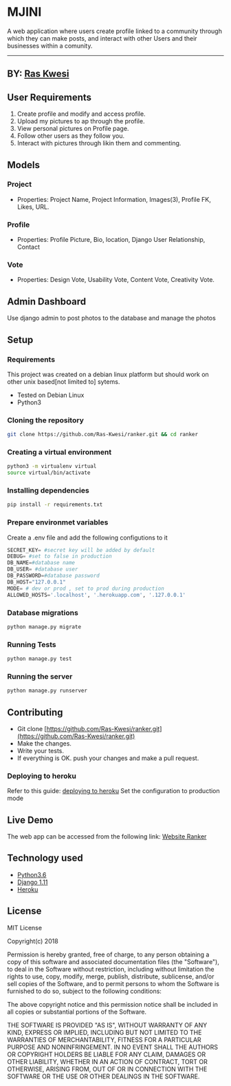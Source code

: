 # MJINI
A web application where users create profile linked to a community through which they can make posts, and interact with other Users and their businesses within a comunity.

------------------------------------------------------------------------
## BY: [Ras Kwesi](https://github.com/Ras-Kwesi)

## User Requirements

1. Create profile and modify and access profile.
2. Upload my pictures to ap through the profile.
3. View personal pictures on Profile page.
4. Follow other users as they follow you.
5. Interact with pictures through likin them and commenting.

## Models
### Project 
* Properties: Project Name, Project Information, Images(3), Profile FK, Likes, URL.

### Profile 
* Properties: Profile Picture, Bio, location, Django User Relationship, Contact

### Vote
* Properties: Design Vote, Usability Vote, Content Vote, Creativity Vote.


## Admin Dashboard
Use django admin to post photos to the database and manage the photos

## Setup

### Requirements
This project was created on a debian linux platform but should work on other unix based[not limited to] sytems.
* Tested on Debian Linux
* Python3

### Cloning the repository
```bash
git clone https://github.com/Ras-Kwesi/ranker.git && cd ranker
```

### Creating a virtual environment

```bash
python3 -m virtualenv virtual
source virtual/bin/activate
```
### Installing dependencies
```bash
pip install -r requirements.txt
```

### Prepare environmet variables
Create a .env file and add the following configutions to it
```python
SECRET_KEY= #secret key will be added by default
DEBUG= #set to false in production
DB_NAME=#database name
DB_USER= #database user
DB_PASSWORD=#database password
DB_HOST="127.0.0.1"
MODE= # dev or prod , set to prod during production
ALLOWED_HOSTS='.localhost', '.herokuapp.com', '.127.0.0.1'
```

### Database migrations

```bash
python manage.py migrate
```

### Running Tests
```bash
python manage.py test
```

### Running the server 
```bash
python manage.py runserver
```
## Contributing

- Git clone [https://github.com/Ras-Kwesi/ranker.git](https://github.com/Ras-Kwesi/ranker.git) 
- Make the changes.
- Write your tests.
- If everything is OK. push your changes and make a pull request.

### Deploying to heroku
Refer to this guide: [deploying to heroku](https://github.com/Ras-Kwesi/Deployment_to_heroku_django)
Set the configuration to production mode

## Live Demo

The web app can be accessed from the following link: 
[Website Ranker](https://websiteranker.herokuapp.com/)


## Technology used

* [Python3.6](https://www.python.org/)
* [Django 1.11](https://docs.djangoproject.com/en/1.11/)
* [Heroku](https://heroku.com)


## License
MIT License

Copyright(c) 2018

Permission is hereby granted, free of charge, to any person obtaining a copy of this software and associated documentation files (the "Software"), to deal in the Software without restriction, including without limitation the rights to use, copy, modify, merge, publish, distribute, sublicense, and/or sell copies of the Software, and to permit persons to whom the Software is furnished to do so, subject to the following conditions:

The above copyright notice and this permission notice shall be included in all copies or substantial portions of the Software.

THE SOFTWARE IS PROVIDED "AS IS", WITHOUT WARRANTY OF ANY KIND, EXPRESS OR IMPLIED, INCLUDING BUT NOT LIMITED TO THE WARRANTIES OF MERCHANTABILITY, FITNESS FOR A PARTICULAR PURPOSE AND NONINFRINGEMENT. IN NO EVENT SHALL THE AUTHORS OR COPYRIGHT HOLDERS BE LIABLE FOR ANY CLAIM, DAMAGES OR OTHER LIABILITY, WHETHER IN AN ACTION OF CONTRACT, TORT OR OTHERWISE, ARISING FROM, OUT OF OR IN CONNECTION WITH THE SOFTWARE OR THE USE OR OTHER DEALINGS IN THE SOFTWARE.